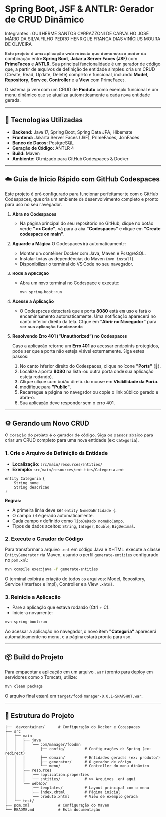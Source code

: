 # Spring Boot, JSF & ANTLR: Gerador de CRUD Dinâmico

Integrantes : 
GUILHERME SANTOS CARRAZZONI DE CARVALHO
JOSÉ MÁRIO DA SILVA FILHO
PEDRO HENRIQUE FRANÇA DIAS
VINÍCIUS MOURA DE OLIVEIRA

Este projeto é uma aplicação web robusta que demonstra o poder da combinação entre **Spring Boot**, **Jakarta Server Faces (JSF)** com **PrimeFaces** e **ANTLR**. Sua principal funcionalidade é um gerador de código que, a partir de arquivos de definição de entidade simples, cria um CRUD (Create, Read, Update, Delete) completo e funcional, incluindo **Model**, **Repository**, **Service**, **Controller** e a **View** com PrimeFaces.

O sistema já vem com um CRUD de **Produto** como exemplo funcional e um menu dinâmico que se atualiza automaticamente a cada nova entidade gerada.

---

## 🚀 Tecnologias Utilizadas

* **Backend:** Java 17, Spring Boot, Spring Data JPA, Hibernate
* **Frontend:** Jakarta Server Faces (JSF), PrimeFaces, JoinFaces
* **Banco de Dados:** PostgreSQL
* **Geração de Código:** ANTLR 4
* **Build:** Maven
* **Ambiente:** Otimizado para GitHub Codespaces & Docker

---

## ☁️ Guia de Início Rápido com GitHub Codespaces

Este projeto é pré-configurado para funcionar perfeitamente com o GitHub Codespaces, que cria um ambiente de desenvolvimento completo e pronto para uso no seu navegador.

1. **Abra no Codespaces**

   * Na página principal do seu repositório no GitHub, clique no botão verde **"<> Code"**, vá para a aba **"Codespaces"** e clique em **"Create codespace on main"**.

2. **Aguarde a Mágica**
   O Codespaces irá automaticamente:

   * Montar um contêiner Docker com Java, Maven e PostgreSQL.
   * Instalar todas as dependências do Maven (`mvn install`).
   * Disponibilizar o terminal do VS Code no seu navegador.

3. **Rode a Aplicação**

   * Abra um novo terminal no Codespace e execute:

     ```bash
     mvn spring-boot:run
     ```

4. **Acesse a Aplicação**

   * O Codespaces detectará que a porta **8080** está em uso e fará o encaminhamento automaticamente. Uma notificação aparecerá no canto inferior direito da tela. Clique em **"Abrir no Navegador"** para ver sua aplicação funcionando.

5. **Resolvendo Erro 401 (“Unauthorized”) no Codespaces**
   
   Caso a aplicação retorne um **Erro 401** ao acessar endpoints protegidos, pode ser que a porta não esteja visível externamente. Siga estes passos:

   1. No canto inferior direito do Codespaces, clique no ícone **"Ports"** (🔌).
   2. Localize a porta **8080** na lista (ou outra porta onde sua aplicação esteja rodando).
   3. Clique clique com botão direito do mouse em **Visibilidade da Porta**.
   4. modifique para **"Public"**.
   5. Recarregue a página no navegador ou copie o link público gerado e abra-o.
   6. Sua aplicação deve responder sem o erro 401.

---

## ⚙️ Gerando um Novo CRUD

O coração do projeto é o gerador de código. Siga os passos abaixo para criar um CRUD completo para uma nova entidade (ex: `Categoria`).

### 1. Crie o Arquivo de Definição da Entidade

* **Localização:** `src/main/resources/entities/`
* **Exemplo:** `src/main/resources/entities/Categoria.ent`

```ent
entity Categoria {
    String nome
    String descricao
}
```

**Regras:**

* A primeira linha deve ser `entity NomeDaEntidade {`.
* O campo `id` é gerado automaticamente.
* Cada campo é definido como `TipoDeDado nomeDoCampo`.
* Tipos de dados aceitos: `String`, `Integer`, `Double`, `BigDecimal`.

### 2. Execute o Gerador de Código

Para transformar o arquivo `.ent` em código Java e XHTML, execute a classe `EntityGenerator` via Maven, usando o perfil `generate-entities` configurado no `pom.xml`:

```bash
mvn compile exec:java -P generate-entities
```

O terminal exibirá a criação de todos os arquivos: Model, Repository, Service (Interface e Impl), Controller e a View `.xhtml`.

### 3. Reinicie a Aplicação

* Pare a aplicação que estava rodando (Ctrl + C).
* Inicie-a novamente:

```bash
mvn spring-boot:run
```

Ao acessar a aplicação no navegador, o novo item **"Categoria"** aparecerá automaticamente no menu, e a página estará pronta para uso.

---

## 📦 Build do Projeto

Para empacotar a aplicação em um arquivo `.war` (pronto para deploy em servidores como o Tomcat), utilize:

```bash
mvn clean package
```

O arquivo final estará em `target/food-manager-0.0.1-SNAPSHOT.war`.

---

## 📁 Estrutura do Projeto

```
├── .devcontainer/      # Configuração do Docker e Codespaces
├── src
│   ├── main
│   │   ├── java
│   │   │   └── com/manager/foodmn
│   │   │       ├── config/         # Configurações do Spring (ex: redirect)
│   │   │       ├── domain/         # Entidades geradas (ex: produto/)
│   │   │       ├── generator/      # O gerador de código
│   │   │       └── menu/           # Controller do menu dinâmico
│   │   ├── resources
│   │   │   ├── application.properties
│   │   │   └── entities/           # >> Arquivos .ent aqui
│   │   └── webapp/
│   │       ├── templates/          # Layout principal com o menu
│   │       ├── index.xhtml         # Página inicial
│   │       └── produto.xhtml       # View de exemplo gerada
│   └── test/
├── pom.xml             # Configuração do Maven
└── README.md           # Esta documentação
```

